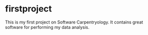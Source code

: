 # firstproject
This is my first project on Software Carpentryology.
It contains great software for performing my data analysis. 
